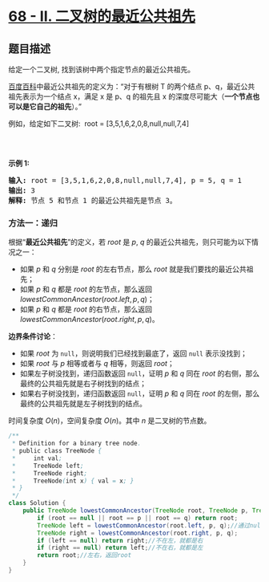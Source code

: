 # [68 - II. 二叉树的最近公共祖先](https://leetcode.cn/problems/er-cha-shu-de-zui-jin-gong-gong-zu-xian-lcof/)

## 题目描述

<p>给定一个二叉树, 找到该树中两个指定节点的最近公共祖先。</p>

<p><a href="https://baike.baidu.com/item/%E6%9C%80%E8%BF%91%E5%85%AC%E5%85%B1%E7%A5%96%E5%85%88/8918834?fr=aladdin" target="_blank">百度百科</a>中最近公共祖先的定义为：&ldquo;对于有根树 T 的两个结点 p、q，最近公共祖先表示为一个结点 x，满足 x 是 p、q 的祖先且 x 的深度尽可能大（<strong>一个节点也可以是它自己的祖先</strong>）。&rdquo;</p>

<p>例如，给定如下二叉树:&nbsp; root =&nbsp;[3,5,1,6,2,0,8,null,null,7,4]</p>

<p><img alt="" src="https://fastly.jsdelivr.net/gh/doocs/leetcode@main/lcof/%E9%9D%A2%E8%AF%95%E9%A2%9868%20-%20II.%20%E4%BA%8C%E5%8F%89%E6%A0%91%E7%9A%84%E6%9C%80%E8%BF%91%E5%85%AC%E5%85%B1%E7%A5%96%E5%85%88/images/binarytree.png"></p>

<p>&nbsp;</p>

<p><strong>示例 1:</strong></p>

<pre><strong>输入:</strong> root = [3,5,1,6,2,0,8,null,null,7,4], p = 5, q = 1
<strong>输出:</strong> 3
<strong>解释: </strong>节点 5 和节点 1 的最近公共祖先是节点 3。
</pre>

### 方法一：递归

根据“**最近公共祖先**”的定义，若 $root$ 是 $p$, $q$ 的最近公共祖先，则只可能为以下情况之一：

-   如果 $p$ 和 $q$ 分别是 $root$ 的左右节点，那么 $root$ 就是我们要找的最近公共祖先；
-   如果 $p$ 和 $q$ 都是 $root$ 的左节点，那么返回 $lowestCommonAncestor(root.left, p, q)$；
-   如果 $p$ 和 $q$ 都是 $root$ 的右节点，那么返回 $lowestCommonAncestor(root.right, p, q)$。

**边界条件讨论**：

-   如果 $root$ 为 `null`，则说明我们已经找到最底了，返回 `null` 表示没找到；
-   如果 $root$ 与 $p$ 相等或者与 $q$ 相等，则返回 $root$；
-   如果左子树没找到，递归函数返回 `null`，证明 $p$ 和 $q$ 同在 $root$ 的右侧，那么最终的公共祖先就是右子树找到的结点；
-   如果右子树没找到，递归函数返回 `null`，证明 $p$ 和 $q$ 同在 $root$ 的左侧，那么最终的公共祖先就是左子树找到的结点。

时间复杂度 $O(n)$，空间复杂度 $O(n)$。其中 $n$ 是二叉树的节点数。
```java
/**
 * Definition for a binary tree node.
 * public class TreeNode {
 *     int val;
 *     TreeNode left;
 *     TreeNode right;
 *     TreeNode(int x) { val = x; }
 * }
 */
class Solution {
    public TreeNode lowestCommonAncestor(TreeNode root, TreeNode p, TreeNode q) {
        if (root == null || root == p || root == q) return root;
        TreeNode left = lowestCommonAncestor(root.left, p, q);//通过null判断是否找到
        TreeNode right = lowestCommonAncestor(root.right, p, q);
        if (left == null) return right;//不在左，就都是右
        if (right == null) return left;//不在右，就都是左
        return root;//左右，返回root
    }
}
```
